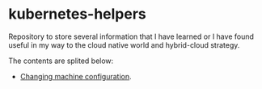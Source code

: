 # kubernetes-helpers

Repository to store several information that I have learned or I have found useful in
my way to the cloud native world and hybrid-cloud strategy.

The contents are splited below:

- [Changing machine configuration](docs/MachineConfig.md).

